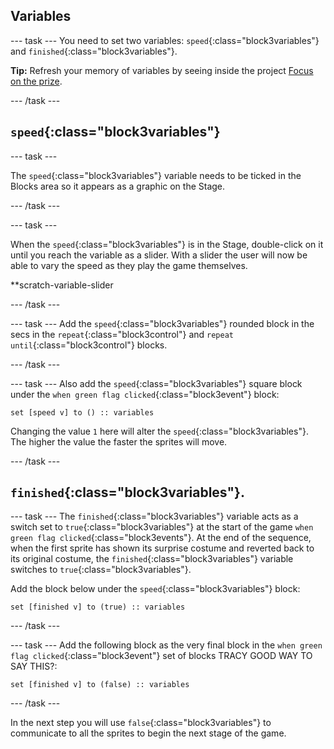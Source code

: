 ## Variables

--- task ---
You need to set two variables: `speed`{:class="block3variables"} and `finished`{:class="block3variables"}.

**Tip:** Refresh your memory of variables by seeing inside the project [Focus on the prize](https://learning-admin.raspberrypi.org/en/projects/focus-on-the-prize).

--- /task ---

## `speed`{:class="block3variables"}
--- task ---

The `speed`{:class="block3variables"} variable needs to be ticked in the Blocks area so it appears as a graphic on the Stage. 

--- /task ---

--- task ---

When the `speed`{:class="block3variables"} is in the Stage, double-click on it until you reach the variable as a slider. With a slider the user will now be able to vary the speed as they play the game themselves.

**scratch-variable-slider

--- /task ---

--- task ---
Add the  `speed`{:class="block3variables"} rounded block in the secs in the `repeat`{:class="block3control"} and `repeat until`{:class="block3control"} blocks.

--- /task ---

--- task ---
Also add the `speed`{:class="block3variables"} square block under the `when green flag clicked`{:class="block3event"} block:

```blocks3
set [speed v] to () :: variables
```
Changing the value `1` here will alter the `speed`{:class="block3variables"}. The higher the value the faster the sprites will move.

--- /task ---

## `finished`{:class="block3variables"}.

--- task ---
The `finished`{:class="block3variables"} variable acts as a switch set to `true`{:class="block3variables"} at the start of the game `when green flag clicked`{:class="block3events"}. At the end of the sequence, when the first sprite has shown its surprise costume and reverted back to its original costume, the `finished`{:class="block3variables"} variable switches to `true`{:class="block3variables"}.

Add the block below under the `speed`{:class="block3variables"} block:

```blocks3
set [finished v] to (true) :: variables
```
--- /task ---

--- task ---
Add the following block as the very final block in the `when green flag clicked`{:class="block3event"} set of blocks TRACY GOOD WAY TO SAY THIS?:

```blocks3
set [finished v] to (false) :: variables
```
--- /task ---

In the next step you will use `false`{:class="block3variables"} to communicate to all the sprites to begin the  next stage of the game.
